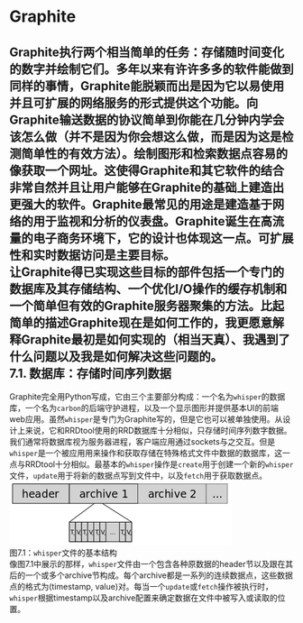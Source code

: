 Graphite
====
Graphite执行两个相当简单的任务：存储随时间变化的数字并绘制它们。多年以来有许许多多的软件能做到同样的事情，Graphite能脱颖而出是因为它以易使用并且可扩展的网络服务的形式提供这个功能。向Graphite输送数据的协议简单到你能在几分钟内学会该怎么做（并不是因为你会想这么做，而是因为这是检测简单性的有效方法）。绘制图形和检索数据点容易的像获取一个网址。这使得Graphite和其它软件的结合非常自然并且让用户能够在Graphite的基础上建造出更强大的软件。Graphite最常见的用途是建造基于网络的用于监视和分析的仪表盘。Graphite诞生在高流量的电子商务环境下，它的设计也体现这一点。可扩展性和实时数据访问是主要目标。<br>
让Graphite得已实现这些目标的部件包括一个专门的数据库及其存储结构、一个优化I/O操作的缓存机制和一个简单但有效的Graphite服务器聚集的方法。比起简单的描述Graphite现在是如何工作的，我更愿意解释Graphite最初是如何实现的（相当天真）、我遇到了什么问题以及我是如何解决这些问题的。<br>
7.1. 数据库：存储时间序列数据
----
Graphite完全用Python写成，它由三个主要部分构成：一个名为`whisper`的数据库，一个名为`carbon`的后端守护进程，以及一个显示图形并提供基本UI的前端web应用。虽然`whisper`是专门为Graphite写的，但是它也可以被单独使用。从设计上来说，它和RRDtool使用的RRD数据库十分相似，只存储时间序列数字数据。我们通常将数据库视为服务器进程，客户端应用通过sockets与之交互。但是`whisper`是一个被应用用来操作和获取存储在特殊格式文件中数据的数据库，这一点与RRDtool十分相似。最基本的`whisper`操作是`create`用于创建一个新的`whisper`文件，`update`用于将新的数据点写到文件中，以及`fetch`用于获取数据点。<br>
 ![](https://github.com/tyh1995/Graphite/blob/master/graphs/1.png)<br>
图7.1：`whisper`文件的基本结构<br>
像图7.1中展示的那样，`whisper`文件由一个包含各种原数据的header节以及跟在其后的一个或多个archive节构成。每个archive都是一系列的连续数据点，这些数据点的格式为(timestamp, value)对。每当一个`update`或`fetch`操作被执行时，`whisper`根据timestamp以及archive配置来确定数据在文件中被写入或读取的位置。<br>
